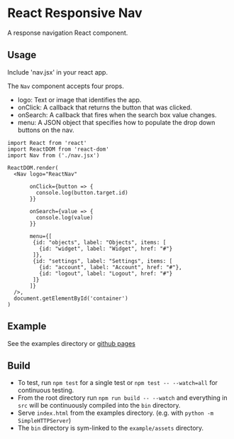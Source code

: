 # React Responsive Nav
A response navigation React component.

## Usage
Include 'nav.jsx' in your react app.

The `Nav` component accepts four props.
- logo: Text or image that identifies the app.
- onClick: A callback that returns the button that was clicked.
- onSearch: A callback that fires when the search box value changes.
- menu: A JSON object that specifies how to populate the drop down buttons on the nav.

```
import React from 'react'
import ReactDOM from 'react-dom'
import Nav from ('./nav.jsx')

ReactDOM.render(
  <Nav logo="ReactNav"

       onClick={button => {
         console.log(button.target.id)
       }}

       onSearch={value => {
         console.log(value)
       }}

       menu={[
        {id: "objects", label: "Objects", items: [
          {id: "widget", label: "Widget", href: "#"}
        ]},
        {id: "settings", label: "Settings", items: [
          {id: "account", label: "Account", href: "#"},
          {id: "logout", label: "Logout", href: "#"}
        ]}
       ]}
  />,
  document.getElementById('container')
)
```

## Example
See the examples directory or [github pages](http://dannybtran.github.io/react-responsive-nav/)

## Build
- To test, run `npm test` for a single test or `npm test -- --watch=all` for continuous testing.
- From the root directory run `npm run build -- --watch` and everything in `src` will be continuously compiled into the `bin` directory.
- Serve `index.html` from the examples directory. (e.g. with `python -m SimpleHTTPServer`)
- The `bin` directory is sym-linked to the `example/assets` directory.
